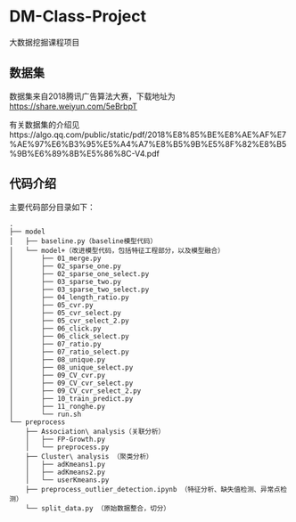 # DM-Class-Project
大数据挖掘课程项目

## 数据集  
数据集来自2018腾讯广告算法大赛，下载地址为 https://share.weiyun.com/5eBrbpT

有关数据集的介绍见https://algo.qq.com/public/static/pdf/2018%E8%85%BE%E8%AE%AF%E7%AE%97%E6%B3%95%E5%A4%A7%E8%B5%9B%E5%8F%82%E8%B5%9B%E6%89%8B%E5%86%8C-V4.pdf

## 代码介绍
主要代码部分目录如下：  

```
.
├── model
│   ├── baseline.py（baseline模型代码）
│   └── model+（改进模型代码，包括特征工程部分，以及模型融合）
│       ├── 01_merge.py                     
│       ├── 02_sparse_one.py
│       ├── 02_sparse_one_select.py
│       ├── 03_sparse_two.py
│       ├── 03_sparse_two_select.py
│       ├── 04_length_ratio.py
│       ├── 05_cvr.py
│       ├── 05_cvr_select.py
│       ├── 05_cvr_select_2.py
│       ├── 06_click.py
│       ├── 06_click_select.py
│       ├── 07_ratio.py
│       ├── 07_ratio_select.py
│       ├── 08_unique.py
│       ├── 08_unique_select.py
│       ├── 09_CV_cvr.py
│       ├── 09_CV_cvr_select.py
│       ├── 09_CV_cvr_select_2.py
│       ├── 10_train_predict.py
│       ├── 11_ronghe.py
│       └── run.sh
└── preprocess
    ├── Association\ analysis（关联分析）
    │   ├── FP-Growth.py
    │   └── preprocess.py
    ├── Cluster\ analysis （聚类分析）                  
    │   ├── adKmeans1.py
    │   ├── adKmeans2.py
    │   └── userKmeans.py  
    ├── preprocess_outlier_detection.ipynb （特征分析、缺失值检测、异常点检测）
    └── split_data.py （原始数据整合，切分）

```

